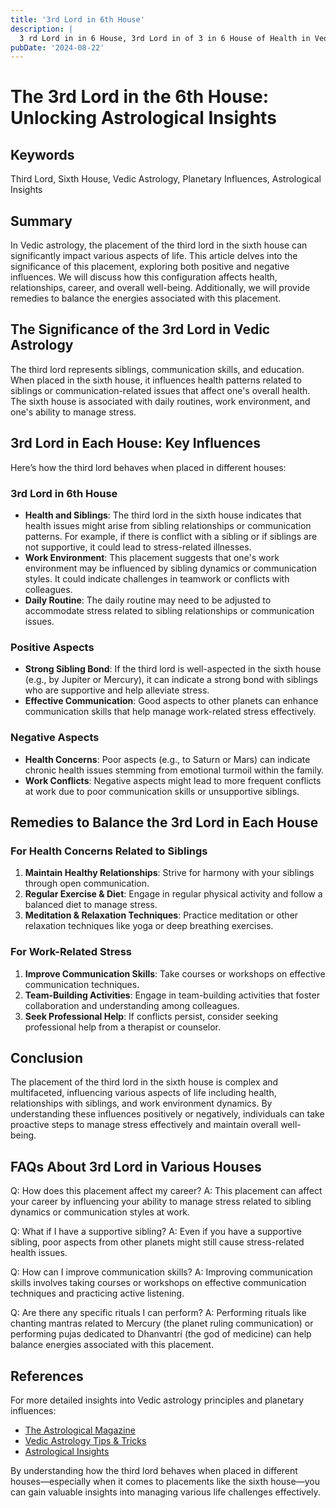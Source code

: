 ```yaml
---
title: '3rd Lord in 6th House'
description: |
  3 rd Lord in in 6 House, 3rd Lord in of 3 in 6 House of Health in Vedic astrology
pubDate: '2024-08-22'
---
```


# The 3rd Lord in the 6th House: Unlocking Astrological Insights

## Keywords
Third Lord, Sixth House, Vedic Astrology, Planetary Influences, Astrological Insights

## Summary
In Vedic astrology, the placement of the third lord in the sixth house can significantly impact various aspects of life. This article delves into the significance of this placement, exploring both positive and negative influences. We will discuss how this configuration affects health, relationships, career, and overall well-being. Additionally, we will provide remedies to balance the energies associated with this placement.

## The Significance of the 3rd Lord in Vedic Astrology
The third lord represents siblings, communication skills, and education. When placed in the sixth house, it influences health patterns related to siblings or communication-related issues that affect one's overall health. The sixth house is associated with daily routines, work environment, and one's ability to manage stress.

## 3rd Lord in Each House: Key Influences
Here’s how the third lord behaves when placed in different houses:

### 3rd Lord in 6th House
- **Health and Siblings**: The third lord in the sixth house indicates that health issues might arise from sibling relationships or communication patterns. For example, if there is conflict with a sibling or if siblings are not supportive, it could lead to stress-related illnesses.
- **Work Environment**: This placement suggests that one's work environment may be influenced by sibling dynamics or communication styles. It could indicate challenges in teamwork or conflicts with colleagues.
- **Daily Routine**: The daily routine may need to be adjusted to accommodate stress related to sibling relationships or communication issues.

### Positive Aspects
- **Strong Sibling Bond**: If the third lord is well-aspected in the sixth house (e.g., by Jupiter or Mercury), it can indicate a strong bond with siblings who are supportive and help alleviate stress.
- **Effective Communication**: Good aspects to other planets can enhance communication skills that help manage work-related stress effectively.

### Negative Aspects
- **Health Concerns**: Poor aspects (e.g., to Saturn or Mars) can indicate chronic health issues stemming from emotional turmoil within the family.
- **Work Conflicts**: Negative aspects might lead to more frequent conflicts at work due to poor communication skills or unsupportive siblings.

## Remedies to Balance the 3rd Lord in Each House

### For Health Concerns Related to Siblings
1. **Maintain Healthy Relationships**: Strive for harmony with your siblings through open communication.
2. **Regular Exercise & Diet**: Engage in regular physical activity and follow a balanced diet to manage stress.
3. **Meditation & Relaxation Techniques**: Practice meditation or other relaxation techniques like yoga or deep breathing exercises.

### For Work-Related Stress
1. **Improve Communication Skills**: Take courses or workshops on effective communication techniques.
2. **Team-Building Activities**: Engage in team-building activities that foster collaboration and understanding among colleagues.
3. **Seek Professional Help**: If conflicts persist, consider seeking professional help from a therapist or counselor.

## Conclusion
The placement of the third lord in the sixth house is complex and multifaceted, influencing various aspects of life including health, relationships with siblings, and work environment dynamics. By understanding these influences positively or negatively, individuals can take proactive steps to manage stress effectively and maintain overall well-being.

## FAQs About 3rd Lord in Various Houses

Q: How does this placement affect my career?
A: This placement can affect your career by influencing your ability to manage stress related to sibling dynamics or communication styles at work.

Q: What if I have a supportive sibling?
A: Even if you have a supportive sibling, poor aspects from other planets might still cause stress-related health issues.

Q: How can I improve communication skills?
A: Improving communication skills involves taking courses or workshops on effective communication techniques and practicing active listening.

Q: Are there any specific rituals I can perform?
A: Performing rituals like chanting mantras related to Mercury (the planet ruling communication) or performing pujas dedicated to Dhanvantri (the god of medicine) can help balance energies associated with this placement.


## References

For more detailed insights into Vedic astrology principles and planetary influences:
- [The Astrological Magazine](https://www.astromagazine.com/)
- [Vedic Astrology Tips & Tricks](https://vedicastrologytips.com/)
- [Astrological Insights](https://astrologicalinsights.com/)

By understanding how the third lord behaves when placed in different houses—especially when it comes to placements like the sixth house—you can gain valuable insights into managing various life challenges effectively.


